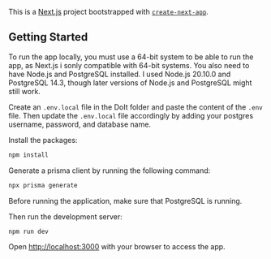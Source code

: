 This is a [Next.js](https://nextjs.org/) project bootstrapped with [`create-next-app`](https://github.com/vercel/next.js/tree/canary/packages/create-next-app).

## Getting Started

To run the app locally, you must use a 64-bit system to be able to run the app, as Next.js i sonly compatible with 64-bit systems. You also need to have Node.js and PostgreSQL installed. I used Node.js 20.10.0 and PostgreSQL 14.3, though later versions of Node.js and PostgreSQL might still work.

Create an `.env.local` file in the DoIt folder and paste the content of the `.env` file. Then update the `.env.local` file accordingly by adding your postgres username, password, and database name.

Install the packages:

```bash
npm install
```

Generate a prisma client by running the following command:

```bash
npx prisma generate
```

Before running the application, make sure that PostgreSQL is running.

Then run the development server:

```bash
npm run dev
```

Open [http://localhost:3000](http://localhost:3000) with your browser to access the app.
